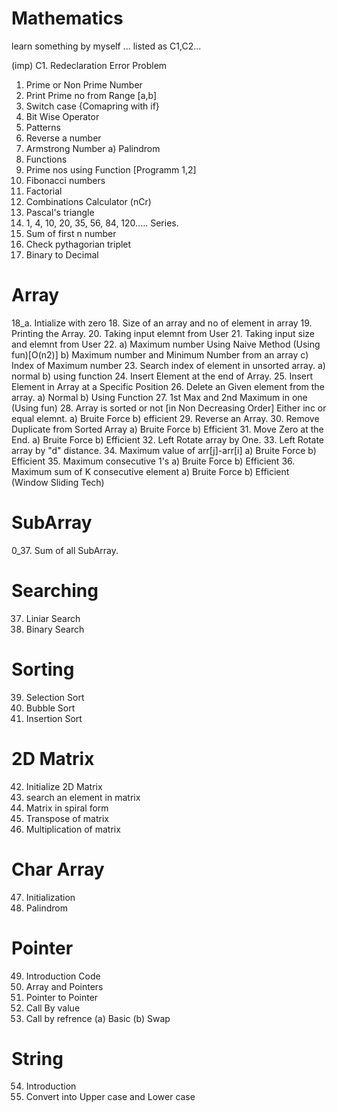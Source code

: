 # Mathematics

learn something by myself ... listed as C1,C2...

(imp) C1. Redeclaration Error Problem
       

01. Prime or Non Prime Number
02. Print Prime no from Range [a,b]
03. Switch case {Comapring with if}
04. Bit Wise Operator
05. Patterns
06. Reverse a number
07. Armstrong Number  a) Palindrom 
08. Functions 
09. Prime nos using Function [Programm 1,2]
10. Fibonacci numbers
11. Factorial
12. Combinations Calculator (nCr)
13. Pascal's triangle
14. 1, 4, 10, 20, 35, 56, 84, 120..... Series.
15. Sum of first n number
16. Check pythagorian triplet
17. Binary to Decimal
# Array
18_a. Intialize with zero
18. Size of an array and no of element in array
19. Printing the Array.
20. Taking input elemnt from User
21. Taking input size and elemnt from User
22. a) Maximum number Using Naive Method (Using fun)[O(n2)] 
    b) Maximum number and Minimum Number from an array
    c) Index of Maximum number
23. Search index of element in unsorted array.
    a) normal
    b) using function
24. Insert Element at the end of Array. 
25. Insert Element in Array at a Specific Position 
26. Delete an Given element from the array. 
    a) Normal
    b) Using Function
27. 1st Max and 2nd Maximum in one (Using fun)
28.  Array is sorted or not [in Non Decreasing Order] Either inc or equal elemnt.
     a) Bruite Force
     b) efficient
29. Reverse an Array.
30. Remove Duplicate from Sorted Array
        a) Bruite Force
        b) Efficient
31. Move Zero at the End.
       a) Bruite Force
       b) Efficient
32. Left Rotate array by One. 
33. Left Rotate array by "d" distance.
34. Maximum value of arr[j]-arr[i]
       a) Bruite Force
       b) Efficient
35. Maximum consecutive 1's
       a) Bruite Force
       b) Efficient
36. Maximum sum of K consecutive element
       a) Bruite Force
       b) Efficient (Window Sliding Tech)
 # SubArray
0_37. Sum of all SubArray.
# Searching 
37. Liniar Search 
38. Binary Search
# Sorting 
39. Selection Sort
40. Bubble Sort
41. Insertion Sort
# 2D Matrix
42. Initialize 2D Matrix 
43. search an element in matrix
44. Matrix in spiral form
45. Transpose of matrix
46. Multiplication of matrix
# Char Array
47. Initialization 
48. Palindrom
# Pointer 
49. Introduction Code 
50. Array and Pointers
51. Pointer to Pointer
52. Call By value 
53. Call by refrence
       (a) Basic
       (b) Swap
# String
54. Introduction
55. Convert into Upper case and Lower case
